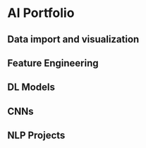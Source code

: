 # AI Portfolio

## Data import and visualization


## Feature Engineering


## DL Models


## CNNs


## NLP Projects


